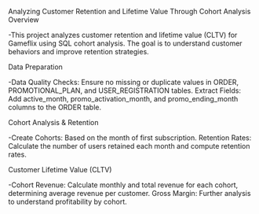 Analyzing Customer Retention and Lifetime Value Through Cohort Analysis
Overview

-This project analyzes customer retention and lifetime value (CLTV) for Gameflix using SQL cohort analysis. The goal is to understand customer behaviors and improve retention strategies.

Data Preparation

-Data Quality Checks: Ensure no missing or duplicate values in ORDER, PROMOTIONAL_PLAN, and USER_REGISTRATION tables.
Extract Fields: Add active_month, promo_activation_month, and promo_ending_month columns to the ORDER table.

Cohort Analysis & Retention

-Create Cohorts: Based on the month of first subscription.
Retention Rates: Calculate the number of users retained each month and compute retention rates.

Customer Lifetime Value (CLTV)

-Cohort Revenue: Calculate monthly and total revenue for each cohort, determining average revenue per customer.
Gross Margin: Further analysis to understand profitability by cohort.

